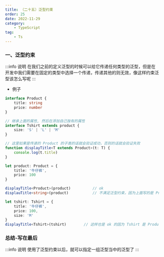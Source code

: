 ```yaml
---
title: （二十五）泛型约束
order: 25
date: 2022-11-29
category:
    - TypeScript
tag: 
    - Ts
---
```



### 一、泛型约束
:::info 说明
在我们之前的定义泛型的时候可以给它传递任何类型的泛型，但是在开发中我们需要在固定的类型中选择一个传递，传递其他的则无效，像这样约束泛型该怎么写呢
:::

- 例子
```ts
interface Product {
    title: string
    price: number
}

// 继承上面的属性, 然后在添加自己独有的属性
interface Tshirt extends product {
    size: 'S' | 'L' | 'M'
}

// 这里如果是传递的 Product 的子类的话就会验证成功，否则的话就会验证失败
function displayTitle<T extends Product>(t: T) {
    console.log(t.title)
}

let product: Product = {
    title: '牛仔裤',
    price: 100
}

displayTitle<Product>(product)          // ok
displauTitle<string>(product)           // 不满足泛型约束，因为上面写的是 Product 的子类才可以通过验证

let tshirt: Tshirt = {
    title: '牛仔裤',
    price: 100,
    size: 'M'    
}
displayTitle<Tshirt>(tshirt)        // 这样也是 ok 的因为 Tshirt 是 Product 的子类
```

### 总结-写在最后
:::info 说明
使用了泛型约束以后，就可以指定一组泛型当中的泛型了
:::